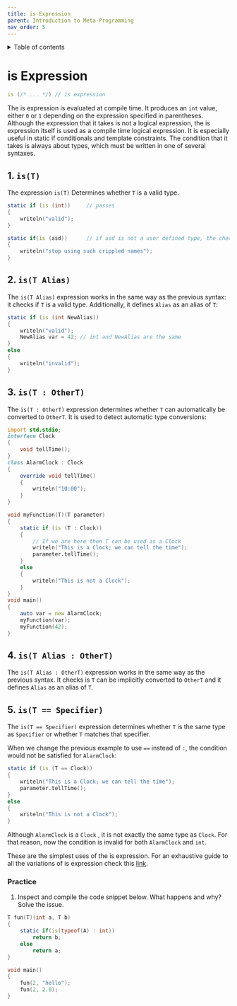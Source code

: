 ```yaml
---
title: is Expression
parent: Introduction to Meta-Programming
nav_order: 5
---
```


<details markdown="block">
  <summary>
    Table of contents
  </summary>
  {: .text-delta }
1. TOC
{:toc}
</details>

# is Expression

```d
is (/* ... */) // is expression
```

The is expression is evaluated at compile time.
It produces an `int` value, either `0` or `1` depending on the expression specified in parentheses.
Although the expression that it takes is not a logical expression, the is expression itself is used as a compile time logical expression.
It is especially useful in static if conditionals and template constraints.
The condition that it takes is always about types, which must be written in one of several syntaxes.

## 1. `is(T)`

The expression `is(T)` Determines whether `T` is a valid type.

```d
static if (is (int))     // passes
{
    writeln("valid");
} 

static if(is (asd))      // if asd is not a user defined type, the check will fail
{
    writeln("stop using such crippled names");
}
```

## 2. `is(T Alias)`

The `is(T Alias)` expression works in the same way as the previous syntax: it checks if `T` is a valid type.
Additionally, it defines `Alias` as an alias of `T`:

```d
static if (is (int NewAlias))
{
    writeln("valid");
    NewAlias var = 42; // int and NewAlias are the same
} 
else
{
    writeln("invalid");
}
```

## 3. `is(T : OtherT)`

The `is(T : OtherT)` expression determines whether `T` can automatically be converted to `OtherT`.
It is used to detect automatic type conversions:

```d
import std.stdio;
interface Clock
{
    void tellTime();
}
class AlarmClock : Clock
{
    override void tellTime()
    {
        writeln("10:00");
    }
}

void myFunction(T)(T parameter)
{
    static if (is (T : Clock))
    {
        // If we are here then T can be used as a Clock
        writeln("This is a Clock; we can tell the time");
        parameter.tellTime();
    }
    else
    {
        writeln("This is not a Clock");
    }
}
void main()
{
    auto var = new AlarmClock;
    myFunction(var);
    myFunction(42);
}
```

## 4. `is(T Alias : OtherT)`

The `is(T Alias : OtherT)` expression works in the same way as the previous syntax.
It checks is `T` can be implicitly converted to `OtherT` and it defines `Alias` as an alias of `T`.

## 5. `is(T == Specifier)`

The `is(T == Specifier)` expression determines whether `T` is the same type as `Specifier` or whether `T` matches that specifier.

When we change the previous example to use `==` instead of `:`, the condition would not be satisfied for `AlarmClock`:

```d
static if (is (T == Clock))
{
    writeln("This is a Clock; we can tell the time");
    parameter.tellTime();
}
else
{
    writeln("This is not a Clock");
}
```

Although `AlarmClock` is a `Clock` , it is not exactly the same type as `Clock`.
For that reason, now the condition is invalid for both `AlarmClock` and `int`.

These are the simplest uses of the is expression.
For an exhaustive guide to all the variations of is expression check this [link](https://dlang.org/spec/expression.html#is_expression).

### Practice

1. Inspect and compile the code snippet below.
What happens and why?
Solve the issue.

```d
T fun(T)(int a, T b)
{
    static if(is(typeof(A) : int))
        return b;
    else
        return a;
}

void main()
{
    fun(2, "hello");
    fun(2, 2.0);
}
```

